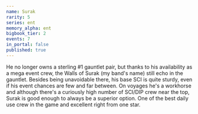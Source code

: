 ```yaml
---
name: Surak
rarity: 5
series: ent
memory_alpha: ent
bigbook_tier: 2
events: 7
in_portal: false
published: true
---
```


He no longer owns a sterling #1 gauntlet pair, but thanks to his availability as a mega event crew, the Walls of Surak (my band's name) still echo in the gauntlet. Besides being unavoidable there, his base SCI is quite sturdy, even if his event chances are few and far between. On voyages he's a workhorse and although there's a curiously high number of SCI/DIP crew near the top, Surak is good enough to always be a superior option. One of the best daily use crew in the game and excellent right from one star.

